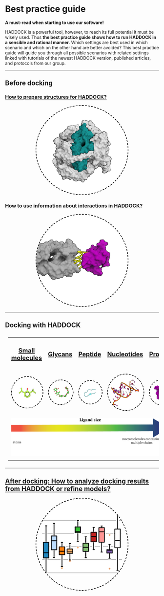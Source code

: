 # Best practice guide

**A must-read when starting to use our software!**

HADDOCK is a powerful tool, however, to reach its full potential it must be wisely used.
Thus **the best practice guide shows how to run HADDOCK in a sensible and rational manner.**
Which settings are best used in which scenario and which on the other hand are better avoided?
This best practice guide will guide you through all possible scenarios with related settings linked with tutorials of the newest HADDOCK version, published articles, and protocols from our group.


<hr>

## Before docking

### [How to prepare structures for HADDOCK?](./bpg/structures.md)

<a href="./bpg/structures.md" title="Structures preparation"><center><img width="300" src="./bpg/pdb.png" style="border-radius: 50%; border: dashed 2px black;;"></center></a>
  
### [How to use information about interactions in HADDOCK?](./bpg/restraints.md)

<a href="./bpg/restraints.md" title="Restraints preparation"> <center> <img width="300" src="./bpg/restraints.png" style="border-radius: 50%; border: dashed 2px black;"></center></a>


<hr>

##  Docking with HADDOCK

<style>
table, th, td {
  border: 3px ;
  padding: 10px;
  table-layout: fixed ;
  width: 100% ;
}
</style>

<table class="three-col-table">

  <tr>
    <td><center><b><p style="font-size:20px"><a href="./bpg/small_mol.md" alt="Docking of small molecules" title="Docking of small molecules">Small molecules</a></p></b></center></td>
    <td><center><b><p style="font-size:20px"><a href="./bpg/glycans.md" alt="Docking of glycans" title="Docking of glycans">Glycans</a></p></b></center></td>
    <td><center><b><p style="font-size:20px"><a href="./bpg/peptides.md" alt="Docking of peptides" title="Docking of peptides">Peptide</a></p></b></center></td>
    <td><center><b><p style="font-size:20px"><a href="./bpg/dna.md" alt="Docking of nucleotides" title="Docking of small molecules">Nucleotides</a></p></b></center></td>
    <td><center><b><p style="font-size:20px"><a href="./bpg/proteins.md" alt="Docking of proteins" title="Docking of protein">Proteins</a></p></b></center></td>
    <!--
 <td><center><b><p style="font-size:20px"><a href="./bpg/cg.md" alt="Docking of coarse grained molecules" title="Docking of coarse grained molecules ">Coarse grain</a></p></b></center></td>
 -->
  </tr>
  <tr>
    <td>
      <a href="./bpg/small_mol.md"
         alt="Docking of small molecules"
         title="Docking of small molecules">
         <img src="./bpg/small_mol.png" style="border-radius: 50%; border: dashed 2px black;">
      </a>
    </td>
    <td>
      <a href="./bpg/glycans.md"
         alt="Docking of glycans"
         title="Docking of glycans">
         <img src="./bpg/sugar.png" style="border-radius: 50%; border: dashed 2px black;">
      </a>
    </td>
    <td>
      <a href="./bpg/peptides.md"
         alt="Docking of peptides"
         title="Docking of peptides">
         <img src="./bpg/pep.png"  style="border-radius: 50%; border: dashed 2px black;">
      </a>
    </td>
    <td>
      <a href="dna"
         alt="Docking of nucleotides"
         title="Docking of nucleotides">
         <img src="./bpg/dna.png" style="border-radius: 50%; border: dashed 2px black;">
      </a>
    </td>
    <td>
      <a href="./bpg/proteins.md"
         alt="Docking of proteins."
         title="Docking of proteins">
         <img src="./bpg/antigen.png" style="border-radius: 50%; border: dashed 2px black;">
      </a>
    </td>
    <!--
 <td>
 <a href="./bpg/cg.md"
 alt="Docking of coarse grained molecules"
 title="Docking of coarse grained molecules">
 <img src="./bpg/cg.png" style="border-radius: 50%; border: dashed 2px black;">
 </a>
 </td>
 -->
  </tr>
  <tr>
       <td colspan="6">
         <center><img src="./bpg/arrow_rainbow.png" ></center>
       </td>
  </tr>
 </table>


<hr>

##  [After docking: How to analyze docking results from HADDOCK or refine models?](./bpg/analysis.md)


<a href="./bpg/analysis.md" title="Analysis">
<center>
<img width="300" src="./bpg/analysis.png" style="border-radius: 50%; border: dashed 2px black;" ></center>
</a>


